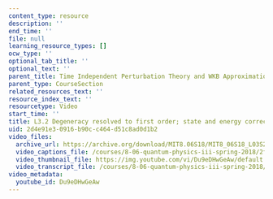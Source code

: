 ```yaml
---
content_type: resource
description: ''
end_time: ''
file: null
learning_resource_types: []
ocw_type: ''
optional_tab_title: ''
optional_text: ''
parent_title: Time Independent Perturbation Theory and WKB Approximation
parent_type: CourseSection
related_resources_text: ''
resource_index_text: ''
resourcetype: Video
start_time: ''
title: L3.2 Degeneracy resolved to first order; state and energy corrections
uid: 2d4e91e3-0916-b90c-c464-d51c8ad0d1b2
video_files:
  archive_url: https://archive.org/download/MIT8.06S18/MIT8_06S18_L03S2_300k.mp4
  video_captions_file: /courses/8-06-quantum-physics-iii-spring-2018/2ffb8e5ce3cd5f4788db51f448171cd4_Du9eDHwGeAw.vtt
  video_thumbnail_file: https://img.youtube.com/vi/Du9eDHwGeAw/default.jpg
  video_transcript_file: /courses/8-06-quantum-physics-iii-spring-2018/25eb37b2107d4e74d5ed6f13f675f0a7_Du9eDHwGeAw.pdf
video_metadata:
  youtube_id: Du9eDHwGeAw
---
```

